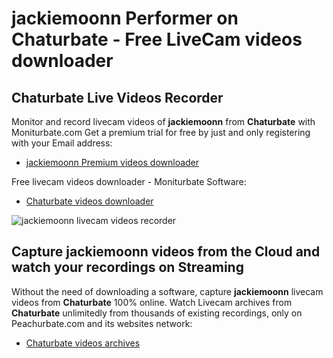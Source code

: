 # jackiemoonn Performer on Chaturbate - Free LiveCam videos downloader

## Chaturbate Live Videos Recorder

Monitor and record livecam videos of **jackiemoonn** from **Chaturbate** with Moniturbate.com
Get a premium trial for free by just and only registering with your Email address:
* [jackiemoonn Premium videos downloader](https://moniturbate.com/request-demo-licence-key.html)

Free livecam videos downloader - Moniturbate Software:
* [Chaturbate videos downloader](https://moniturbate.com/moniturbate-download-software.html)

![jackiemoonn livecam videos recorder](https://peachurnet.com/templates/moniturbate-software.png)


## Capture jackiemoonn videos from the Cloud and watch your recordings on Streaming

Without the need of downloading a software, capture **jackiemoonn** livecam videos from **Chaturbate** 100% online.
Watch Livecam archives from **Chaturbate** unlimitedly from thousands of existing recordings, only on Peachurbate.com and its websites network:
* [Chaturbate videos archives](https://peachurnet.com/)